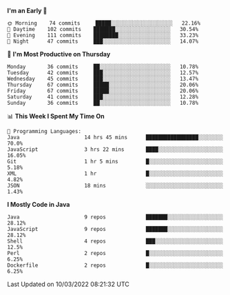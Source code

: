 <!--START_SECTION:waka-->
**I'm an Early 🐤** 

```text
🌞 Morning    74 commits     █████░░░░░░░░░░░░░░░░░░░░   22.16% 
🌆 Daytime    102 commits    ███████░░░░░░░░░░░░░░░░░░   30.54% 
🌃 Evening    111 commits    ████████░░░░░░░░░░░░░░░░░   33.23% 
🌙 Night      47 commits     ███░░░░░░░░░░░░░░░░░░░░░░   14.07%

```
📅 **I'm Most Productive on Thursday** 

```text
Monday       36 commits     ██░░░░░░░░░░░░░░░░░░░░░░░   10.78% 
Tuesday      42 commits     ███░░░░░░░░░░░░░░░░░░░░░░   12.57% 
Wednesday    45 commits     ███░░░░░░░░░░░░░░░░░░░░░░   13.47% 
Thursday     67 commits     █████░░░░░░░░░░░░░░░░░░░░   20.06% 
Friday       67 commits     █████░░░░░░░░░░░░░░░░░░░░   20.06% 
Saturday     41 commits     ███░░░░░░░░░░░░░░░░░░░░░░   12.28% 
Sunday       36 commits     ██░░░░░░░░░░░░░░░░░░░░░░░   10.78%

```


📊 **This Week I Spent My Time On** 

```text
💬 Programming Languages: 
Java                     14 hrs 45 mins      █████████████████░░░░░░░░   70.0% 
JavaScript               3 hrs 22 mins       ████░░░░░░░░░░░░░░░░░░░░░   16.05% 
Git                      1 hr 5 mins         █░░░░░░░░░░░░░░░░░░░░░░░░   5.18% 
XML                      1 hr                █░░░░░░░░░░░░░░░░░░░░░░░░   4.82% 
JSON                     18 mins             ░░░░░░░░░░░░░░░░░░░░░░░░░   1.43%

```

**I Mostly Code in Java** 

```text
Java                     9 repos             ███████░░░░░░░░░░░░░░░░░░   28.12% 
JavaScript               9 repos             ███████░░░░░░░░░░░░░░░░░░   28.12% 
Shell                    4 repos             ███░░░░░░░░░░░░░░░░░░░░░░   12.5% 
Perl                     2 repos             █░░░░░░░░░░░░░░░░░░░░░░░░   6.25% 
Dockerfile               2 repos             █░░░░░░░░░░░░░░░░░░░░░░░░   6.25%

```



 Last Updated on 10/03/2022 08:21:32 UTC
<!--END_SECTION:waka-->
